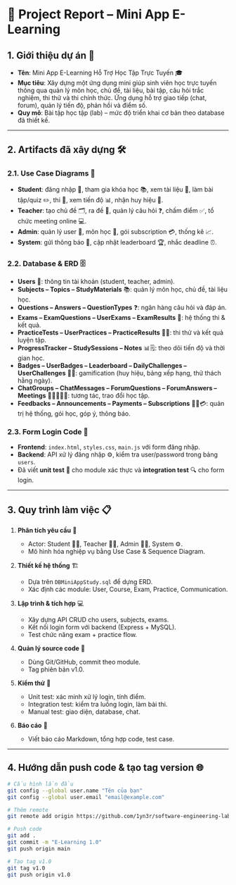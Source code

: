 # 📘 Project Report – Mini App E-Learning  

## 1. Giới thiệu dự án 🚀
- **Tên**: Mini App E-Learning Hỗ Trợ Học Tập Trực Tuyến 🎓  
- **Mục tiêu**: Xây dựng một ứng dụng mini giúp sinh viên học trực tuyến thông qua quản lý môn học, chủ đề, tài liệu, bài tập, câu hỏi trắc nghiệm, thi thử và thi chính thức. Ứng dụng hỗ trợ giao tiếp (chat, forum), quản lý tiến độ, phản hồi và điểm số.  
- **Quy mô**: Bài tập học tập (lab) – mức độ triển khai cơ bản theo database đã thiết kế.  

---

## 2. Artifacts đã xây dựng 🛠️

### 2.1. Use Case Diagrams 🎯
- **Student**: đăng nhập 🔑, tham gia khóa học 📚, xem tài liệu 📄, làm bài tập/quiz ✏️, thi 📝, xem tiến độ 📊, nhận huy hiệu 🏅.  
- **Teacher**: tạo chủ đề 🗂️, ra đề 📑, quản lý câu hỏi ❓, chấm điểm ✅, tổ chức meeting online 💻.  
- **Admin**: quản lý user 👥, môn học 📖, gói subscription 💳, thống kê 📈.  
- **System**: gửi thông báo 🔔, cập nhật leaderboard 🏆, nhắc deadline ⏰.  

### 2.2. Database & ERD 🗄️ 
- **Users** 👤: thông tin tài khoản (student, teacher, admin).  
- **Subjects – Topics – StudyMaterials** 📚: quản lý môn học, chủ đề, tài liệu học.  
- **Questions – Answers – QuestionTypes** ❓: ngân hàng câu hỏi và đáp án.  
- **Exams – ExamQuestions – UserExams – ExamResults** 📝: hệ thống thi & kết quả.  
- **PracticeTests – UserPractices – PracticeResults** 🧑‍🏫: thi thử và kết quả luyện tập.  
- **ProgressTracker – StudySessions – Notes** 📊🗒️: theo dõi tiến độ và thời gian học.  
- **Badges – UserBadges – Leaderboard – DailyChallenges – UserChallenges** 🏅🔥: gamification (huy hiệu, bảng xếp hạng, thử thách hằng ngày).  
- **ChatGroups – ChatMessages – ForumQuestions – ForumAnswers – Meetings** 💬👨‍👩‍👧‍👦: tương tác, trao đổi học tập.  
- **Feedbacks – Announcements – Payments – Subscriptions** 📨📢💳: quản trị hệ thống, gói học, góp ý, thông báo.  

### 2.3. Form Login Code 🔑
- **Frontend**: `index.html`, `styles.css`, `main.js` với form đăng nhập.  
- **Backend**: API xử lý đăng nhập ⚙️, kiểm tra user/password trong bảng `users`.  
- Đã viết **unit test** 🧪 cho module xác thực và **integration test** 🔍 cho form login.  

---

## 3. Quy trình làm việc 📋

1. **Phân tích yêu cầu** 🔎  
   - Actor: Student 👩‍🎓, Teacher 👨‍🏫, Admin 👨‍💼, System ⚙️.  
   - Mô hình hóa nghiệp vụ bằng Use Case & Sequence Diagram.  

2. **Thiết kế hệ thống** 🏗️  
   - Dựa trên `DBMiniAppStudy.sql` để dựng ERD.  
   - Xác định các module: User, Course, Exam, Practice, Communication.  

3. **Lập trình & tích hợp** 💻  
   - Xây dựng API CRUD cho users, subjects, exams.  
   - Kết nối login form với backend (Express + MySQL).  
   - Test chức năng exam + practice flow.  

4. **Quản lý source code** 🔐  
   - Dùng Git/GitHub, commit theo module.  
   - Tag phiên bản v1.0.  

5. **Kiểm thử** 🧪  
   - Unit test: xác minh xử lý login, tính điểm.  
   - Integration test: kiểm tra luồng login, làm bài thi.  
   - Manual test: giao diện, database, chat.  

6. **Báo cáo** 📝  
   - Viết báo cáo Markdown, tổng hợp code, test case.  

---

## 4. Hướng dẫn push code & tạo tag version 🌐

```bash
# Cấu hình lần đầu
git config --global user.name "Tên của bạn"
git config --global user.email "email@example.com"

# Thêm remote
git remote add origin https://github.com/1yn3r/software-engineering-lab.git

# Push code
git add .
git commit -m "E-Learning 1.0"
git push origin main

# Tạo tag v1.0
git tag v1.0
git push origin v1.0
